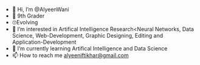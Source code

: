 - 👋 Hi, I’m @AlyeenWani
- 🏫 9th Grader
- 🙄Evolving
- 👀 I’m interested in Artifical Intelligence Research<Neural Networks, Data Science, Web-Development, Graphic Designing, Editing and Application-Development
- 🌱 I’m currently learning Artifical Intelligence and Data Science
- 📫 How to reach me alyeeniftikhar@gmail.com

<!---
AlyeenWani/AlyeenWani is a ✨ special ✨ repository because its `README.md` (this file) appears on your GitHub profile.
You can click the Preview link to take a look at your changes.
--->
